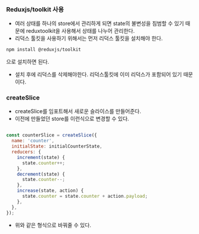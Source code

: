 ### Reduxjs/toolkit 사용

- 여러 상태를 하나의 store에서 관리하게 되면 state의 불변성을 침범할 수 있기 때문에 reduxtoolkit을 사용해서 상태를 나누어 관리한다.
- 리덕스 툴킷을 사용하기 위해서는 먼저 리덕스 툴킷을 설치해야 한다.

```sh
npm install @reduxjs/toolkit
```

으로 설치하면 된다.

- 설치 후에 리덕스를 삭제해야한다. 리덕스툴킷에 이미 리덕스가 포함되어 있기 때문이다.

### createSlice

- createSlice를 임포트해서 새로운 슬라이스를 만들어준다.
- 이전에 만들었던 store를 이런식으로 변경할 수 있다.

```JavaScript

const counterSlice = createSlice({
  name: 'counter',
  initialState: initialCounterState,
  reducers: {
    increment(state) {
      state.counter++;
    },
    decrement(state) {
      state.counter--;
    },
    increase(state, action) {
      state.counter = state.counter + action.payload;
    },
  },
});
```

- 위와 같은 형식으로 바꿔줄 수 있다.
